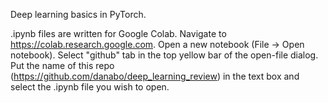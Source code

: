 Deep learning basics in PyTorch.

.ipynb files are written for Google Colab.
Navigate to https://colab.research.google.com.
Open a new notebook (File -> Open notebook).
Select "github" tab in the top yellow bar of the open-file dialog.
Put the name of this repo (https://github.com/danabo/deep_learning_review) in the text box and select the .ipynb file you wish to open.
